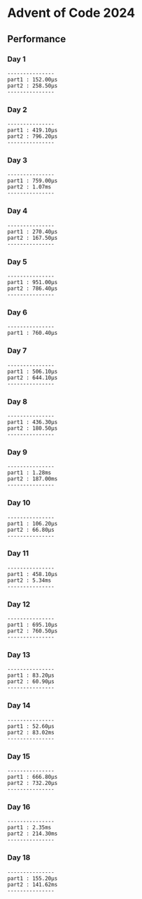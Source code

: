 # Advent of Code 2024

## Performance
### Day 1

````
---------------
part1 : 152.00µs
part2 : 258.50µs
---------------
````
### Day 2

````
---------------
part1 : 419.10µs
part2 : 796.20µs
---------------
````
### Day 3

````
---------------
part1 : 759.00µs
part2 : 1.07ms
---------------
````

### Day 4
````
---------------
part1 : 270.40µs
part2 : 167.50µs
---------------
````

### Day 5
````
---------------
part1 : 951.00µs
part2 : 786.40µs
---------------
````
### Day 6
````
---------------
part1 : 760.40µs
````

### Day 7
````
---------------
part1 : 506.10µs
part2 : 644.10µs
---------------
````

### Day 8
````
---------------
part1 : 436.30µs
part2 : 180.50µs
---------------
````

### Day 9
````
---------------
part1 : 1.28ms
part2 : 187.00ms
---------------
````

### Day 10
````
---------------
part1 : 106.20µs
part2 : 66.80µs
---------------
````

### Day 11
````
---------------
part1 : 458.10µs
part2 : 5.34ms
---------------
````

### Day 12
````
---------------
part1 : 695.10µs
part2 : 760.50µs
---------------
````
### Day 13
````
---------------
part1 : 83.20µs
part2 : 60.90µs
---------------
````

### Day 14
````
---------------
part1 : 52.60µs
part2 : 83.02ms
---------------
````

### Day 15
````
---------------
part1 : 666.80µs
part2 : 732.20µs
---------------
````

### Day 16
````
---------------
part1 : 2.35ms
part2 : 214.30ms
---------------
````

### Day 18
````
---------------
part1 : 155.20µs
part2 : 141.62ms
---------------
````